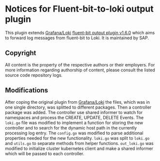 # Notices for Fluent-bit-to-loki output plugin

This plugin extends [Grafana/Loki](https://github.com/grafana/loki) [fluent-bit output plugin v1.6.0](https://github.com/grafana/loki/tree/v1.6.0/cmd/fluent-bit) which aims to forward log messages from fluent-bit to Loki. It is maintained by SAP.

## Copyright

All content is the property of the respective authors or their employers. For
more information regarding authorship of content, please consult the listed
source code repository logs.

## Modifications

After coping the original plugin from [Grafana/Loki](https://github.com/grafana/loki/tree/master/cmd/fluent-bit) the files, which was in one single directory, was splitted to different packages. Then a controller package was added. The controller use shared informer to watch for namespaces and process the CREATE, UPDATE, DELETE Events. The `loki.go` file was modified to implement a function for storing the new controller and to search for the dynamic host path in the currently processing log entry. The `config.go` was modified to parse additional properties needed for the new functionality. `loki.go` was split to `loki.go` and `utils.go` to separate methods from helper functions. `out_loki.go` was modified to initialize cluster kubernetes client and make a shared informer which will be passed to each controller.